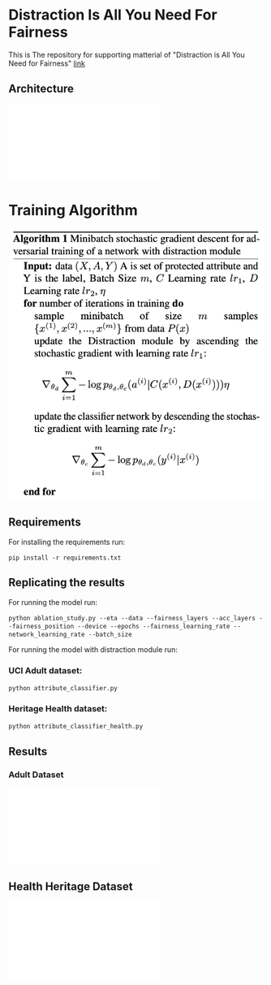 # Distraction Is All You Need For Fairness
This is The repository for supporting matterial of "Distraction is All You Need for Fairness" [link](https://arxiv.org/abs/2203.07593)

## Architecture
![Distraction](Assets/ModelDiagram.pdf)

# Training Algorithm
![Algo](Assets/Algo.png)
## Requirements
For installing the requirements run:
```
pip install -r requirements.txt
```
## Replicating the results
For running the model
run:
```
python ablation_study.py --eta --data --fairness_layers --acc_layers --fairness_position --device --epochs --fairness_learning_rate --network_learning_rate --batch_size
```

For running the model with distraction module run:
### UCI Adult dataset:
```
python attribute_classifier.py
```
### Heritage Health dataset:
```
python attribute_classifier_health.py
```

## Results
### Adult Dataset
![adult](Assets/adult_compare.pdf)

## Health Heritage Dataset
![health](Assets/health_compare.pdf)
